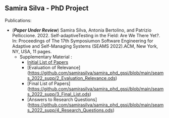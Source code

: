 ## Samira Silva  - PhD Project


Publications: 
- (**_Paper Under Review_**) Samira Silva, Antonia Bertolino, and Patrizio Pelliccione. 2022. Self-adaptiveTesting in the Field: Are We There Yet?. In: Proceedings of The 17th Symposiumon Software Engineering for Adaptive and Self-Managing Systems (SEAMS 2022).ACM, New York, NY, USA, 11 pages. 
  - Supplementary Material :
    - [Initial List of Papers](https://github.com/samirasilva/samira_phd_gssi/blob/main/seams_2022_supp/1_Initial_list_of_papers.ods)
    - [Evaluation of Relevance] (https://github.com/samirasilva/samira_phd_gssi/blob/main/seams_2022_supp/2_Evaluation_Relevance.ods)
    - [Final List of Papers] (https://github.com/samirasilva/samira_phd_gssi/blob/main/seams_2022_supp/3_Final_List.ods)
    - [Answers to Research Questions] (https://github.com/samirasilva/samira_phd_gssi/blob/main/seams_2022_supp/4_Research_Questions.ods)


